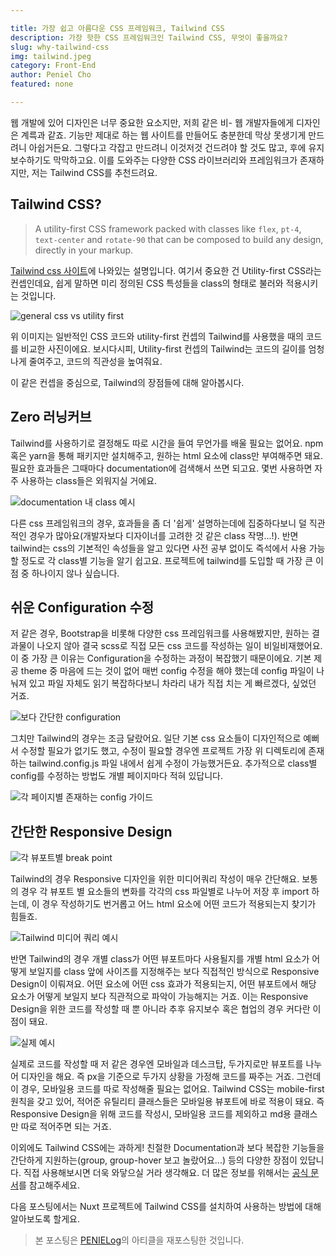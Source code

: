 ```yaml
---

title: 가장 쉽고 아름다운 CSS 프레임워크, Tailwind CSS
description: 가장 핫한 CSS 프레임워크인 Tailwind CSS, 무엇이 좋을까요?
slug: why-tailwind-css
img: tailwind.jpeg
category: Front-End
author: Peniel Cho
featured: none

---
```


웹 개발에 있어 디자인은 너무 중요한 요소지만, 저희 같은 비- 웹 개발자들에게 디자인은 계륵과 같죠. 기능만 제대로 하는 웹 사이트를 만들어도 충분한데 막상 못생기게 만드려니 아쉽거든요. 그렇다고 각잡고 만드려니 이것저것 건드려야 할 것도 많고, 후에 유지보수하기도 막막하고요. 이를 도와주는 다양한 CSS 라이브러리와 프레임워크가 존재하지만, 저는 Tailwind CSS를 추천드려요.

## Tailwind CSS?

> A utility-first CSS framework packed with classes like `flex`, `pt-4`, `text-center` and `rotate-90` that can be composed to build any design, directly in your markup.

[Tailwind css 사이트](https://tailwindcss.com/)에 나와있는 설명입니다. 여기서 중요한 건 Utility-first CSS라는 컨셉인데요, 쉽게 말하면 미리 정의된 CSS 특성들을 class의 형태로 불러와 적용시키는 것입니다.

![general css vs utility first](why-tailwind-css/01.png)

위 이미지는 일반적인 CSS 코드와 utility-first 컨셉의 Tailwind를 사용했을 때의 코드를 비교한 사진이에요. 보시다시피, Utility-first 컨셉의 Tailwind는 코드의 길이를 엄청나게 줄여주고, 코드의 직관성을 높여줘요.

이 같은 컨셉을 중심으로, Tailwind의 장점들에 대해 알아봅시다.

## Zero 러닝커브

Tailwind를 사용하기로 결정해도 따로 시간을 들여 무언가를 배울 필요는 없어요. npm 혹은 yarn을 통해 패키지만 설치해주고, 원하는 html 요소에 class만 부여해주면 돼요. 필요한 효과들은 그때마다 documentation에 검색해서 쓰면 되고요. 몇번 사용하면 자주 사용하는 class들은 외워지실 거에요. 

![documentation 내 class 예시](why-tailwind-css/02.png)

다른 css 프레임워크의 경우, 효과들을 좀 더 '쉽게' 설명하는데에 집중하다보니 덜 직관적인 경우가 많아요(개발자보다 디자이너를 고려한 것 같은 class 작명...!). 반면 tailwind는 css의 기본적인 속성들을 알고 있다면 사전 공부 없이도 즉석에서 사용 가능할 정도로 각 class별 기능을 알기 쉽고요. 프로젝트에 tailwind를 도입할 때 가장 큰 이점 중 하나이지 않나 싶습니다.

## 쉬운 Configuration 수정

저 같은 경우, Bootstrap을 비롯해 다양한 css 프레임워크를 사용해봤지만, 원하는 결과물이 나오지 않아 결국 scss로 직접 모든 css 코드를 작성하는 일이 비일비재했어요. 이 중 가장 큰 이유는 Configuration을 수정하는 과정이 복잡했기 때문이에요. 기본 제공 theme 중 마음에 드는 것이 없어 매번 config 수정을 해야 했는데 config 파일이 나눠져 있고 파일 자체도 읽기 복잡하다보니 차라리 내가 직접 치는 게 빠르겠다, 싶었던 거죠.

![보다 간단한 configuration](why-tailwind-css/03.png)

그치만 Tailwind의 경우는 조금 달랐어요. 일단 기본 css 요소들이 디자인적으로 예뻐서 수정할 필요가 없기도 했고, 수정이 필요할 경우엔 프로젝트 가장 위 디렉토리에 존재하는 tailwind.config.js 파일 내에서 쉽게 수정이 가능했거든요. 추가적으로 class별 config를 수정하는 방법도 개별 페이지마다 적혀 있답니다.

![각 페이지별 존재하는 config 가이드](why-tailwind-css/04.png)

## 간단한 Responsive Design

![각 뷰포트별 break point](why-tailwind-css/05.png)

Tailwind의 경우 Responsive 디자인을 위한 미디어쿼리 작성이 매우 간단해요. 보통의 경우 각 뷰포트 별 요소들의 변화를 각각의 css 파일별로 나누어 저장 후 import 하는데, 이 경우 작성하기도 번거롭고 어느 html 요소에 어떤 코드가 적용되는지 찾기가 힘들죠.

![Tailwind 미디어 쿼리 예시](why-tailwind-css/06.png)

반면 Tailwind의 경우 개별 class가 어떤 뷰포트마다 사용될지를 개별 html 요소가 어떻게 보일지를 class 앞에 사이즈를 지정해주는 보다 직접적인 방식으로 Responsive Design이 이뤄져요. 어떤 요소에 어떤 css 효과가 적용되는지, 어떤 뷰포트에서 해당 요소가 어떻게 보일지 보다 직관적으로 파악이 가능해지는 거죠. 이는 Responsive Design을 위한 코드를 작성할 때 뿐 아니라 추후 유지보수 혹은 협업의 경우 커다란 이점이 돼요.

![실제 예시](why-tailwind-css/07.png)

실제로 코드를 작성할 때 저 같은 경우엔 모바일과 데스크탑, 두가지로만 뷰포트를 나누어 디자인을 해요. 즉 px을 기준으로 두가지 상황을 가정해 코드를 짜주는 거죠. 그런데 이 경우, 모바일용 코드를 따로 작성해줄 필요는 없어요. Tailwind CSS는 mobile-first 원칙을 갖고 있어, 적어준 유틸리티 클래스들은 모바일용 뷰포트에 바로 적용이 돼요. 즉 Responsive Design을 위해 코드를 작성시, 모바일용 코드를 제외하고 md용 클래스만 따로 적어주면 되는 거죠.



이외에도 Tailwind CSS에는 과하게! 친절한 Documentation과 보다 복잡한 기능들을 간단하게 지원하는(group, group-hover 보고 놀랐어요...) 등의 다양한 장점이 있답니다. 직접 사용해보시면 더욱 와닿으실 거라 생각해요. 더 많은 정보를 위해서는 [공식 문서](https://tailwindcss.com/docs/installation)를 참고해주세요.

다음 포스팅에서는 Nuxt 프로젝트에 Tailwind CSS를 설치하여 사용하는 방법에 대해 알아보도록 할게요.

> 본 포스팅은 [PENIELog](https://www.blog.penielcho.com/)의 아티클을 재포스팅한 것입니다.
